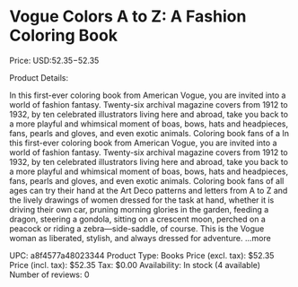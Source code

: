 # Vogue Colors A to Z: A Fashion Coloring Book

Price: USD:$52.35-$52.35

Product Details:

In this first-ever coloring book from American Vogue, you are invited into a world of fashion fantasy. Twenty-six archival magazine covers from 1912 to 1932, by ten celebrated illustrators living here and abroad, take you back to a more playful and whimsical moment of boas, bows, hats and headpieces, fans, pearls and gloves, and even exotic animals. Coloring book fans of a In this first-ever coloring book from American Vogue, you are invited into a world of fashion fantasy. Twenty-six archival magazine covers from 1912 to 1932, by ten celebrated illustrators living here and abroad, take you back to a more playful and whimsical moment of boas, bows, hats and headpieces, fans, pearls and gloves, and even exotic animals. Coloring book fans of all ages can try their hand at the Art Deco patterns and letters from A to Z and the lively drawings of women dressed for the task at hand, whether it is driving their own car, pruning morning glories in the garden, feeding a dragon, steering a gondola, sitting on a crescent moon, perched on a peacock or riding a zebra—side-saddle, of course. This is the Vogue woman as liberated, stylish, and always dressed for adventure. ...more

UPC: a8f4577a48023344
Product Type: Books
Price (excl. tax): $52.35
Price (incl. tax): $52.35
Tax: $0.00
Availability: In stock (4 available)
Number of reviews: 0